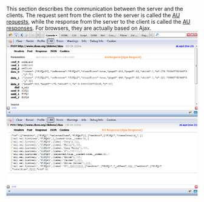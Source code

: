 This section describes the communication between the server and the
clients. The request sent from the client to the server is called the
[AU
requests]({{site.baseurl}}/zk_client_side_ref/communication/au_requests),
while the response from the server to the client is called the [AU
responses]({{site.baseurl}}/zk_client_side_ref/communication/au_responses).
For browsers, they are actually based on Ajax.
![](images/Communication.png)
